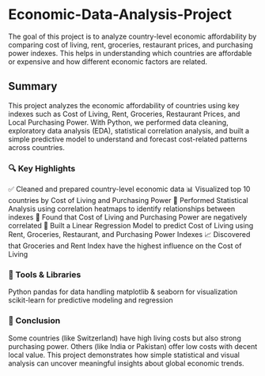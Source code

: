 # Economic-Data-Analysis-Project
The goal of this project is to analyze country-level economic affordability by comparing cost of living, rent, groceries, restaurant prices, and purchasing power indexes. This helps in understanding which countries are affordable or expensive and how different economic factors are related.

## Summary
This project analyzes the economic affordability of countries using key indexes such as Cost of Living, Rent, Groceries, Restaurant Prices, and Local Purchasing Power. With Python, we performed data cleaning, exploratory data analysis (EDA), statistical correlation analysis, and built a simple predictive model to understand and forecast cost-related patterns across countries.

### 🔍 Key Highlights
✅ Cleaned and prepared country-level economic data
📊 Visualized top 10 countries by Cost of Living and Purchasing Power
🧮 Performed Statistical Analysis using correlation heatmaps to identify relationships between indexes
🧠 Found that Cost of Living and Purchasing Power are negatively correlated
🤖 Built a Linear Regression Model to predict Cost of Living using Rent, Groceries, Restaurant, and Purchasing Power Indexes
📈 Discovered that Groceries and Rent Index have the highest influence on the Cost of Living

### 🧰 Tools & Libraries
Python
pandas for data handling
matplotlib & seaborn for visualization
scikit-learn for predictive modeling and regression

### 🧾 Conclusion
Some countries (like Switzerland) have high living costs but also strong purchasing power. Others (like India or Pakistan) offer low costs with decent local value. This project demonstrates how simple statistical and visual analysis can uncover meaningful insights about global economic trends.

